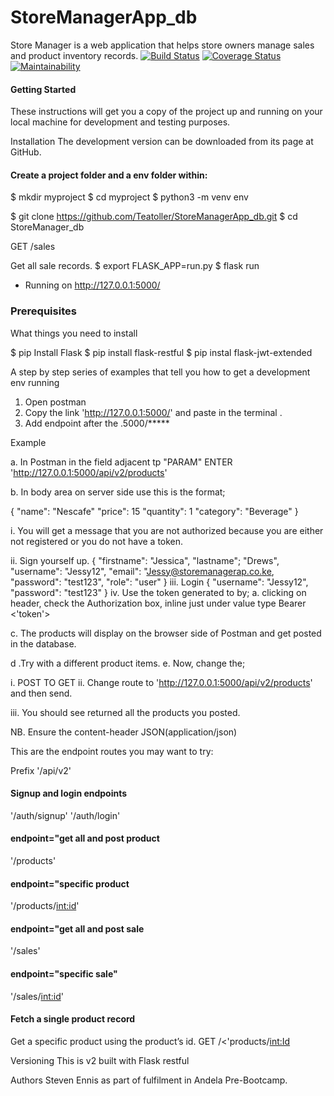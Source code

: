# StoreManagerApp_db
Store Manager is a web application that helps store owners manage sales and product inventory records.
[![Build Status](https://travis-ci.org/Teatoller/StoreManagerApp_db.svg?branch=Bg-Debug-Travis-build-161777042)](https://travis-ci.org/Teatoller/StoreManagerApp_db) [![Coverage Status](https://coveralls.io/repos/github/Teatoller/StoreManagerApp_db/badge.svg?branch=ft-Add-Sale-endpoints-161650429)](https://coveralls.io/github/Teatoller/StoreManagerApp_db?branch=ft-Add-Sale-endpoints-161650429) [![Maintainability](https://api.codeclimate.com/v1/badges/6ab555b0a04d536d0a1e/maintainability)](https://codeclimate.com/github/Teatoller/StoreManagerApp_db/maintainability)

#### Getting Started
These instructions will get you a copy of the project up and running on your local machine for development and testing purposes. 

Installation
The development version can be downloaded from its page at GitHub.

#### Create a project folder and a env folder within:

$ mkdir myproject
$ cd myproject
$ python3 -m venv env

$ git clone https://github.com/Teatoller/StoreManagerApp_db.git 
$ cd StoreManager_db

GET /sales

Get all sale records.
$ export FLASK_APP=run.py
$ flask run

* Running on http://127.0.0.1:5000/

### Prerequisites
What things you need to install

$ pip Install Flask
$ pip install flask-restful
$ pip instal flask-jwt-extended

A step by step series of examples that tell you how to get a development env running

1. Open postman
2. Copy the link 'http://127.0.0.1:5000/' and paste in the terminal .
3. Add endpoint after the .5000/*****

Example 

a. In Postman in the field adjacent tp "PARAM" ENTER 'http://127.0.0.1:5000/api/v2/products'

b. In body area on server side use this is the format;

{
    "name": "Nescafe"
    "price": 15
    "quantity": 1
    "category": "Beverage"
}

i. You will get a message that you are not authorized because you are either not registered or you do not have a token.

ii. Sign yourself up.
{
    "firstname": "Jessica",
    "lastname"; "Drews",
    "username": "Jessy12",
    "email": "Jessy@storemanagerap.co.ke,
    "password": "test123",
    "role": "user"
}
iii. Login
{
    "username": "Jessy12",
    "password": "test123"
}
iv. Use the token generated to by;
a. clicking on header, check the Authorization box, inline just under value type Bearer <'token'>

c. The products will display on the browser side of Postman and get posted in the database.

d .Try with a different product items.
e. Now, change the;

i. POST TO GET 
ii. Change route to 'http://127.0.0.1:5000/api/v2/products' and then send. 

iii. You should see returned all the products you posted.

NB. Ensure the content-header JSON(application/json)

This are the endpoint routes you may want to try:

Prefix '/api/v2'

#### Signup and login endpoints
'/auth/signup'
'/auth/login'

#### endpoint="get all and post product
'/products'

#### endpoint="specific product
'/products/<int:id>'
####  endpoint="get all and post sale
'/sales'
#### endpoint="specific sale"
'/sales/<int:id>'

#### Fetch a single product record
Get a specific product using the product’s id.
GET /<'products/<int:Id>

Versioning
This is v2 built with Flask restful

Authors
Steven Ennis as part of fulfilment in Andela Pre-Bootcamp.
